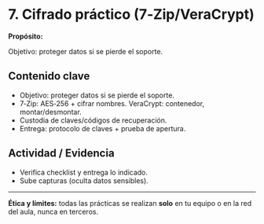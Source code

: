 # 7. Cifrado práctico (7‑Zip/VeraCrypt)

**Propósito:**

Objetivo: proteger datos si se pierde el soporte.

## Contenido clave
- Objetivo: proteger datos si se pierde el soporte.
- 7‑Zip: AES‑256 + cifrar nombres. VeraCrypt: contenedor, montar/desmontar.
- Custodia de claves/códigos de recuperación.
- Entrega: protocolo de claves + prueba de apertura.

## Actividad / Evidencia
- Verifica checklist y entrega lo indicado.
- Sube capturas (oculta datos sensibles).

---
**Ética y límites:** todas las prácticas se realizan **solo** en tu equipo o en la red del aula, nunca en terceros.
